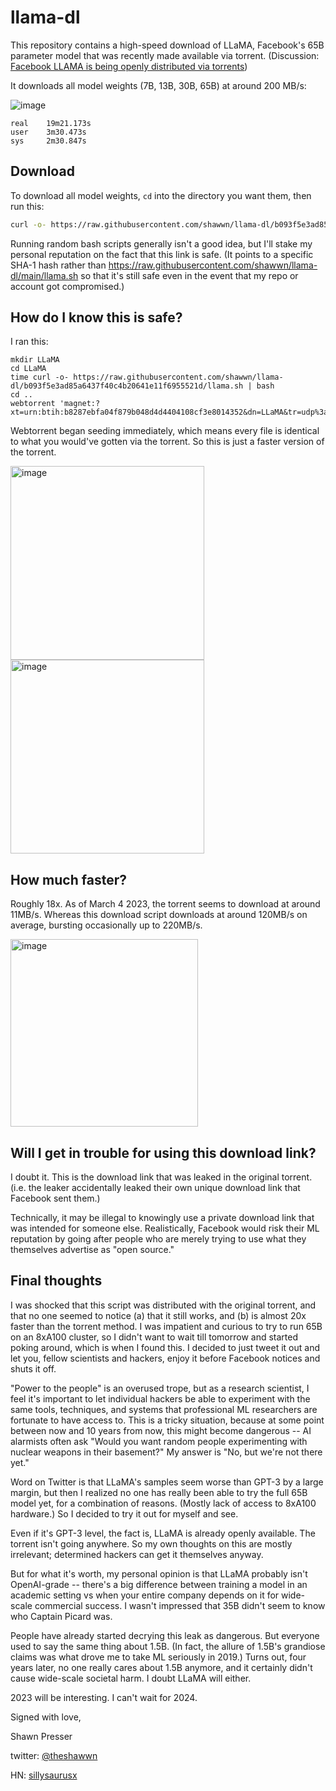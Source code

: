 # llama-dl

This repository contains a high-speed download of LLaMA, Facebook's 65B parameter model that was recently made available via torrent. (Discussion: [Facebook LLAMA is being openly distributed via torrents](https://news.ycombinator.com/item?id=35007978))

It downloads all model weights (7B, 13B, 30B, 65B) at around 200 MB/s:

![image](https://user-images.githubusercontent.com/59632/222940196-e763d8a0-2282-4f78-8bbe-14c559eea90f.png)


```
real    19m21.173s
user    3m30.473s
sys     2m30.847s
```

## Download

To download all model weights, `cd` into the directory you want them, then run this:

```sh
curl -o- https://raw.githubusercontent.com/shawwn/llama-dl/b093f5e3ad85a6437f40c4b20641e11f6955521d/llama.sh | bash
```

Running random bash scripts generally isn't a good idea, but I'll stake my personal reputation on the fact that this link is safe. (It points to a specific SHA-1 hash rather than https://raw.githubusercontent.com/shawwn/llama-dl/main/llama.sh so that it's still safe even in the event that my repo or account got compromised.)

## How do I know this is safe?

I ran this:

```
mkdir LLaMA
cd LLaMA
time curl -o- https://raw.githubusercontent.com/shawwn/llama-dl/b093f5e3ad85a6437f40c4b20641e11f6955521d/llama.sh | bash
cd ..
webtorrent 'magnet:?xt=urn:btih:b8287ebfa04f879b048d4d4404108cf3e8014352&dn=LLaMA&tr=udp%3a%2f%2ftracker.opentrackr.org%3a1337%2fannounce'
```

Webtorrent began seeding immediately, which means every file is identical to what you would've gotten via the torrent. So this is just a faster version of the torrent.

<img width="310" alt="image" src="https://user-images.githubusercontent.com/59632/222940942-0051a645-b561-4f0b-878c-3d195354d526.png">

<img width="310" alt="image" src="https://user-images.githubusercontent.com/59632/222941107-b4ef0b21-3fa7-40d1-ae56-cbe385e6ac00.png">

## How much faster?

Roughly 18x. As of March 4 2023, the torrent seems to download at around 11MB/s. Whereas this download script downloads at around 120MB/s on average, bursting occasionally up to 220MB/s.

<img width="300" alt="image" src="https://user-images.githubusercontent.com/59632/222940992-f037b12c-c077-4136-8960-b2b1667ddc79.png">

## Will I get in trouble for using this download link?

I doubt it. This is the download link that was leaked in the original torrent. (i.e. the leaker accidentally leaked their own unique download link that Facebook sent them.)

Technically, it may be illegal to knowingly use a private download link that was intended for someone else. Realistically, Facebook would risk their ML reputation by going after people who are merely trying to use what they themselves advertise as "open source."

## Final thoughts

I was shocked that this script was distributed with the original torrent, and that no one seemed to notice (a) that it still works, and (b) is almost 20x faster than the torrent method. I was impatient and curious to try to run 65B on an 8xA100 cluster, so I didn't want to wait till tomorrow and started poking around, which is when I found this. I decided to just tweet it out and let you, fellow scientists and hackers, enjoy it before Facebook notices and shuts it off.

"Power to the people" is an overused trope, but as a research scientist, I feel it's important to let individual hackers be able to experiment with the same tools, techniques, and systems that professional ML researchers are fortunate to have access to. This is a tricky situation, because at some point between now and 10 years from now, this might become dangerous -- AI alarmists often ask "Would you want random people experimenting with nuclear weapons in their basement?" My answer is "No, but we're not there yet."

Word on Twitter is that LLaMA's samples seem worse than GPT-3 by a large margin, but then I realized no one has really been able to try the full 65B model yet, for a combination of reasons. (Mostly lack of access to 8xA100 hardware.) So I decided to try it out for myself and see.

Even if it's GPT-3 level, the fact is, LLaMA is already openly available. The torrent isn't going anywhere. So my own thoughts on this are mostly irrelevant; determined hackers can get it themselves anyway.

But for what it's worth, my personal opinion is that LLaMA probably isn't OpenAI-grade -- there's a big difference between training a model in an academic setting vs when your entire company depends on it for wide-scale commercial success. I wasn't impressed that 35B didn't seem to know who Captain Picard was.

People have already started decrying this leak as dangerous. But everyone used to say the same thing about 1.5B. (In fact, the allure of 1.5B's grandiose claims was what drove me to take ML seriously in 2019.) Turns out, four years later, no one really cares about 1.5B anymore, and it certainly didn't cause wide-scale societal harm. I doubt LLaMA will either.

2023 will be interesting. I can't wait for 2024.

Signed with love,

Shawn Presser

twitter: [@theshawwn](https://twitter.com/theshawwn)

HN: [sillysaurusx](https://news.ycombinator.com/user?id=sillysaurusx)


